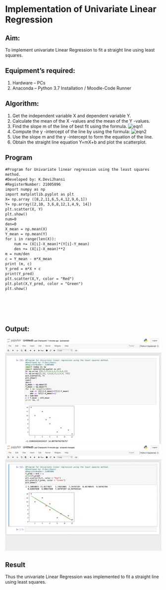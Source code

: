# Implementation of Univariate Linear Regression
## Aim:
To implement univariate Linear Regression to fit a straight line using least squares.
## Equipment’s required:
1.	Hardware – PCs
2.	Anaconda – Python 3.7 Installation / Moodle-Code Runner
## Algorithm:
1.	Get the independent variable X and dependent variable Y.
2.	Calculate the mean of the X -values and the mean of the Y -values.
3.	Find the slope m of the line of best fit using the formula.
 ![eqn1](./eq1.jpg)
4.	Compute the y -intercept of the line by using the formula:
![eqn2](./eq2.jpg)  
5.	Use the slope m and the y -intercept to form the equation of the line.
6.	Obtain the straight line equation Y=mX+b and plot the scatterplot.
## Program
```
#Program for Univariate linear regression using the least squares method.
#Developed by: K.DeviJhansi
#RegisterNumber: 21005096
import numpy as np
import matplotlib.pyplot as plt
X= np.array ([8,2,11,6,5,4,12,9,6,1])
Y= np.array([2,10, 3,6,8,12,1,4,9, 14])
plt.scatter(X, Y)
plt.show()
num=0
den=0
X_mean = np.mean(X)
Y_mean = np.mean(Y)
for i in range(len(X)):
    num += (X[i]-X_mean)*(Y[i]-Y_mean)
    den += (X[i]-X_mean)**2
m = num/den
c = Y_mean - m*X_mean
print (m, c)
Y_pred = m*X + c
print(Y_pred)
plt.scatter(X,Y, color = "Red")
plt.plot(X,Y_pred, color = "Green")
plt.show()






```
## Output:
![output](./linearregression1.png)
![output](./linearregression2.png)
## Result
Thus the univariate Linear Regression was implemented to fit a straight line using least squares.
